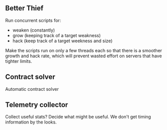 
## Better Thief

Run concurrent scripts for:
  - weaken (constantly)
  - grow (keeping track of a target weakness)
  - hack (keep track of a target weekness and size)

Make the scripts run on only a few threads each so that there is a smoother
growth and hack rate, which will prevent wasted effort on servers that have
tighter limits.

## Contract solver

Automatic contract solver

## Telemetry collector

Collect useful stats? Decide what might be useful. We don't get timing
information by the looks.
